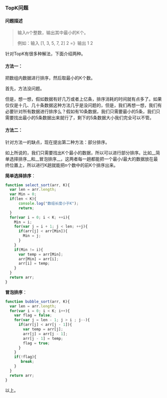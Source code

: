 ### TopK问题

#### 问题描述

> 输入n个整数，输出其中最小的K个。
>
> 例如：输入 [1, 3, 5, 7, 2]  2   =》输出 1 2

针对TopK有很多种解法，下面介绍两种。

#### 方法一：

把数组内数据进行排序，然后取最小的K个数。

首先，方法没问题。

但是，想一想，假如数据有好几万或者上亿条，排序消耗的时间就有点多了。如果仅仅是十几、几十条数据这种方法几乎是没问题的，但是，我们再想一想，我们有必要针对所有数据进行排序么？假如有10条数据，我们只需要最小的5条，我们只需要找出最小的5条数据出来就行了，剩下的5条数据大小我们完全可以不管。

#### 方法二：

针对方法一的缺点，现在提出第二种方法：部分排序。

如上所说的，我们只需要找出K个最小的数据，所以可以进行部分排序。比如__简单选择排序__和__冒泡排序__，这两者每一趟都能把一个最小/最大的数据放在最终位置上，所以进行K趟就能把n个数中的前K个排序出来。

__简单选择排序__：

```javascript
function select_sort(arr, K){
  var len = arr.length;
  var Min = 0;
  if(len < K){
      console.log("数组长度小于K");
      return;
  }
  for(var i = 0; i < K; ++i){
    Min = i;
 	for(var j = i + 1; j < len; ++j){
      if(arr[j] < arr[Min]){
        Min = j;
      }
 	}
    if(Min != i){
      var temp = arr[Min];
      arr[Min] = arr[i];
      arr[i] = temp;
    }
  }
  return arr;
}
```



__冒泡排序__：

```javascript
function bubble_sort(arr, K){
  var len = arr.length;
  for(var i = 0; i < K; i++){
 	var flag = false;
    for(var j = len - 1; j > i ; j--){
      if(arr[j] < arr[j - 1]){
        var temp = arr[j];
        arr[j] = arr[j - 1];
        arr[j - 1] = temp;
        flag = true;
      }
    }
    if(!flag){
       break;
    }
  }
  return arr;
}
```



以上。

